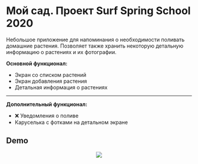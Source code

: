 # Мой сад. Проект Surf Spring School 2020

Небольшое приложение для напоминания о необходимости поливать домашние растения. Позволяет также хранить некоторую детальную информацию о растениях и их фотографии.

**Основной функционал:**
* Экран со списком растений
* Экран добавления растения
* Детальная информация о растениях
---
**Дополнительный функционал:**
* ❌ Уведомления о поливе
* Каруселька с фотками на детальном экране

**Demo**
---
<p align="center">
  <img src="Demo/demoApp.gif">
</p>
